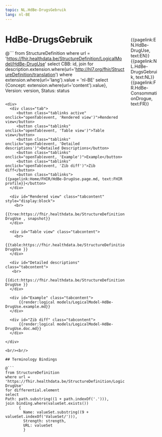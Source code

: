 ```yaml
---
topic: NL.HdBe-DrugsGebruik
lang: nl-BE
---
```


<div style="float:right;width:85px;padding:10px;margin:10">
<p>{{pagelink:EN.HdBe-DrugUse, text:EN}}  {{pagelink:NL.HdBe-DrugsGebruik, text:NL}}  {{pagelink:FR.HdBe-ConsommationDrogue, text:FR}}<p>
</div>

# HdBe-DrugsGebruik



@```
from StructureDefinition
where url = 'https://fhir.healthdata.be/StructureDefinition/LogicalModel/HdBe-DrugUse'
select 
CBB: id,
join for description.extension.where(url='http://hl7.org/fhir/StructureDefinition/translation') where extension.where(url='lang').value = 'nl-BE' select {Concept: extension.where(url='content').value}, 
Version: version,
Status: status
```

<div>
  <div class="tab">
     <button class="tablinks active" onclick="openTab(event, 'Rendered view')">Rendered view</button>
     <button class="tablinks" onclick="openTab(event, 'Table view')">Table view</button>
     <button class="tablinks" onclick="openTab(event, 'Detailed descriptions')">Detailed Descriptions</button>
     <button class="tablinks" onclick="openTab(event, 'Example')">Example</button>
     <button class="tablinks" onclick="openTab(event, 'Zib diff')">Zib diff</button>
     <button class="tablinks">{{pagelink:Home/FHIR/HdBe-DrugUse.page.md, text:FHIR profile}}</button>
  </div>

  <div id="Rendered view" class="tabcontent" style="display:block">
    <br>
      {{tree:https://fhir.healthdata.be/StructureDefinition/LogicalModel/HdBe-DrugUse , snapshot}}
  </div>

  <div id="Table view" class="tabcontent">
    <br>
      {{table:https://fhir.healthdata.be/StructureDefinition/LogicalModel/HdBe-DrugUse }}
  </div>

  <div id="Detailed descriptions" class="tabcontent">
   <br>
      {{dict:https://fhir.healthdata.be/StructureDefinition/LogicalModel/HdBe-DrugUse }}
  </div>

  <div id="Example" class="tabcontent">
      {{render:logical models/LogicalModel-HdBe-DrugUse.example.md}}
  </div>

  <div id="Zib diff" class="tabcontent">
      {{render:logical models/LogicalModel-HdBe-DrugUse.doc.md}}
  </div>

</div>

<br/><br/> 

## Terminology Bindings

@```
from StructureDefinition
where url = 'https://fhir.healthdata.be/StructureDefinition/LogicalModel/HdBe-DrugUse'
for differential.element
select
Path: path.substring((1 + path.indexOf('.'))),
join binding.where(valueSet.exists())
      { 
        Name: valueSet.substring((9 + valueSet.indexOf('ValueSet/'))),
        Strength: strength,
        URL: valueSet
        }
```  